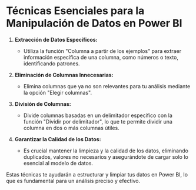# Técnicas Esenciales para la Manipulación de Datos en Power BI

1. **Extracción de Datos Específicos:**
   - Utiliza la función "Columna a partir de los ejemplos" para extraer información específica de una columna, como números o texto, identificando patrones.

2. **Eliminación de Columnas Innecesarias:**
   - Elimina columnas que ya no son relevantes para tu análisis mediante la opción "Elegir columnas".

3. **División de Columnas:**
   - Divide columnas basadas en un delimitador específico con la función "Dividir por delimitador", lo que te permite dividir una columna en dos o más columnas útiles.

4. **Garantizar la Calidad de los Datos:**
   - Es crucial mantener la limpieza y la calidad de los datos, eliminando duplicados, valores no necesarios y asegurándote de cargar solo lo esencial al modelo de datos.

Estas técnicas te ayudarán a estructurar y limpiar tus datos en Power BI, lo que es fundamental para un análisis preciso y efectivo.
